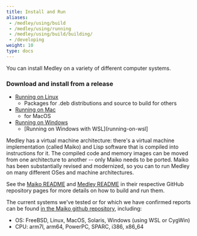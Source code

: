 ```yaml
---
title: Install and Run
aliases:
 - /medley/using/build
 - /medley/using/running
 - /medley/using/build/building/
 - /developing
weight: 10
type: docs
---
```


You can install Medley on a variety of different computer systems. 


### Download and install from a release
  * [Running on Linux](./running-on-linux)
    * Packages for .deb distributions and source to build for others
  * [Running on Mac](./running-on-mac)
    * for MacOS
  * [Running on Windows](./running-on-win)
    * [Running on Windows with WSL](running-on-wsl]


Medley has a virtual machine architecture: there's a virtual machine implementation (called Maiko) and Lisp software that is compiled into instructions for it. The compiled code and memory images can be moved from one architecture to another -- only Maiko needs to be ported. Maiko has been substantially revised and modernized, so you can to run Medley on many different OSes and machine architectures.

See the [Maiko README](https://github.com/Interlisp/maiko#readme) and [Medley README](https://github.com/Interlisp/medley#readme) in their respective GitHub repository pages for more details on how to build and run them.

The current systems we've tested or for which we have confirmed reports can be found [in the Maiko github repository](https://github.com/Interlisp/maiko/tree/master/bin), including:
* OS:  FreeBSD, Linux, MacOS, Solaris, Windows (using WSL or CygWin)
* CPU: arm7l, arm64, PowerPC, SPARC, i386, x86_64



